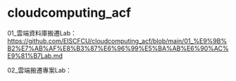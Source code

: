 # cloudcomputing_acf


01_雲端資料庫搬遷Lab：https://github.com/EISCFCU/cloudcomputing_acf/blob/main/01_%E9%9B%B2%E7%AB%AF%E8%B3%87%E6%96%99%E5%BA%AB%E6%90%AC%E9%81%B7Lab.md

02_雲端搬遷專案Lab：
